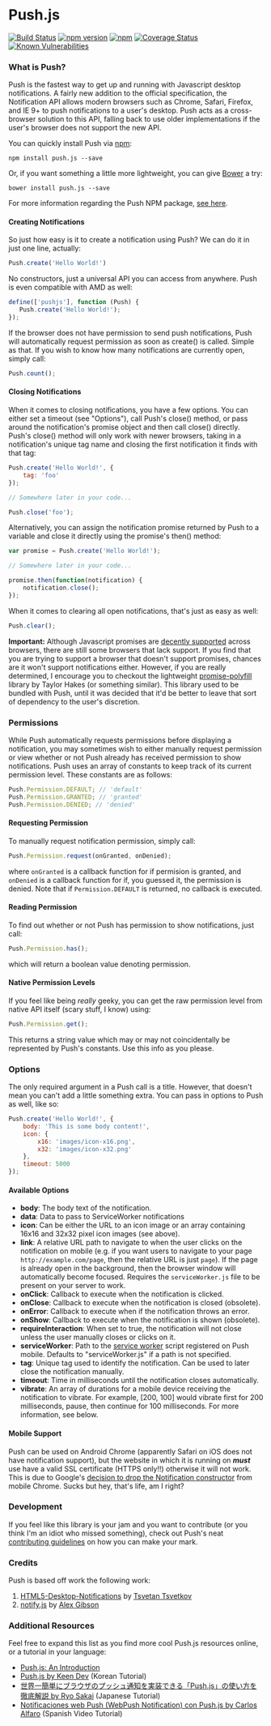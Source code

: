 # Push.js

[![Build Status](https://travis-ci.org/Nickersoft/push.js.svg?branch=master)](https://travis-ci.org/Nickersoft/push.js) [![npm version](https://badge.fury.io/js/push.js.svg)](https://npmjs.com/package/push.js) [![npm](https://img.shields.io/npm/dt/push.js.svg)](https://npmjs.com/package/push.js) [![Coverage Status](https://coveralls.io/repos/github/Nickersoft/push.js/badge.svg?branch=master)](https://coveralls.io/github/Nickersoft/push.js?branch=master) [![Known Vulnerabilities](https://snyk.io/test/github/nickersoft/push.js/badge.svg)](https://snyk.io/test/github/nickersoft/push.js) 

### What is Push? ###

Push is the fastest way to get up and running with Javascript desktop notifications. A fairly new addition to the
official specification, the Notification API allows modern browsers such as Chrome, Safari, Firefox, and IE 9+ to push
notifications to a user's desktop. Push acts as a cross-browser solution to this API, falling back to use  older
implementations if the user's browser does not support the new API.

You can quickly install Push via [npm](http://npmjs.com):

```
npm install push.js --save
```

Or, if you want something a little more lightweight, you can give [Bower](http://bower.io) a try:

```
bower install push.js --save
```

For more information regarding the Push NPM package, [see here](https://www.npmjs.com/package/push.js).

#### Creating Notifications ####
So just how easy is it to create a notification using Push? We can do it in just one line, actually:

```javascript
Push.create('Hello World!')
```

No constructors, just a universal API you can access from anywhere. Push is even compatible with AMD as well:

```javascript
define(['pushjs'], function (Push) {
   Push.create('Hello World!');
});
```

If the browser does not have permission to send push notifications, Push will automatically request permission as soon
as create() is called. Simple as that. If you wish to know how many notifications are currently open, simply call:

```javascript
Push.count();
```

#### Closing Notifications ####
When it comes to closing notifications, you have a few options. You can either set a timeout (see "Options"), call
Push's close() method, or pass around the notification's promise object and then call close() directly. Push's close()
method will only work with newer browsers, taking in a notification's unique tag name and closing the first notification
it finds with that tag:

```javascript
Push.create('Hello World!', {
    tag: 'foo'
});

// Somewhere later in your code...

Push.close('foo');
```

Alternatively, you can assign the notification promise returned by Push to a variable and close it directly using the
promise's then() method:

```javascript
var promise = Push.create('Hello World!');

// Somewhere later in your code...

promise.then(function(notification) {
    notification.close();
});
```

When it comes to clearing all open notifications, that's just as easy as well:

```javascript
Push.clear();
```

**Important:** Although Javascript promises are [decently supported](http://caniuse.com/#search=promises) across
browsers, there are still some browsers that lack support. If you find that you are trying to support a browser that
doesn't support promises, chances are it won't support notifications either. However, if you are really determined, I
encourage you to checkout the lightweight [promise-polyfill](https://github.com/taylorhakes/promise-polyfill) library
by Taylor Hakes (or something similar). This library used to be bundled with Push, until it was decided that it'd be
better to leave that sort of dependency to the user's discretion.

### Permissions ###
While Push automatically requests permissions before displaying a notification, you may sometimes wish to either
manually request permission or view whether or not Push already has received permission to show notifications.
Push uses an array of constants to keep track of its current permission level. These constants are as follows:

```javascript
Push.Permission.DEFAULT; // 'default'
Push.Permission.GRANTED; // 'granted'
Push.Permission.DENIED; // 'denied'
```

#### Requesting Permission ####

To manually request notification permission, simply call:

```javascript
Push.Permission.request(onGranted, onDenied);
```

where `onGranted` is a callback function for if permision is granted, and `onDenied` is a callback function for if, you
guessed it, the permission is denied. Note that if `Permission.DEFAULT` is returned, no callback is executed.

#### Reading Permission ####

To find out whether or not Push has permission to show notifications, just call:

```javascript
Push.Permission.has();
```

which will return a boolean value denoting permission.

#### Native Permission Levels ####

If you feel like being *really* geeky, you can get the raw permission level from native API itself (scary stuff, I know)
using:

```javascript
Push.Permission.get();
```

This returns a string value which may or may not coincidentally be represented by Push's constants. Use this info as you
please.

### Options ###

The only required argument in a Push call is a title. However, that doesn't mean you can't add a little something extra.
You can pass in options to Push as well, like so:

```javascript
Push.create('Hello World!', {
    body: 'This is some body content!',
    icon: {
        x16: 'images/icon-x16.png',
        x32: 'images/icon-x32.png'
    },
    timeout: 5000
});
```

#### Available Options ####

* __body__: The body text of the notification.
* __data__: Data to pass to ServiceWorker notifications
* __icon__: Can be either the URL to an icon image or an array containing 16x16 and 32x32 pixel icon images (see above).
* __link__: A relative URL path to navigate to when the user clicks on the notification on mobile (e.g. if you want users to navigate to your page `http://example.com/page`, then the relative URL is just `page`). If the page is already open in the background, then the browser window will automatically become focused. Requires the `serviceWorker.js` file to be present on your server to work.
* __onClick__: Callback to execute when the notification is clicked.
* __onClose__: Callback to execute when the notification is closed (obsolete).
* __onError__: Callback to execute when if the notification throws an error.
* __onShow__: Callback to execute when the notification is shown (obsolete).
* __requireInteraction__: When set to true, the notification will not close unless the user manually closes or clicks on it.
* __serviceWorker__: Path to the [service worker](https://developers.google.com/web/fundamentals/getting-started/push-notifications/step-03?hl=en) script registered on Push mobile. Defaults to "serviceWorker.js" if a path is not specified.
* __tag__: Unique tag used to identify the notification. Can be used to later close the notification manually.
* __timeout__: Time in milliseconds until the notification closes automatically.
* __vibrate__: An array of durations for a mobile device receiving the notification to vibrate. For example, [200, 100] would vibrate first for 200 milliseconds, pause, then continue for 100 milliseconds. For more information, see below.

#### Mobile Support ####

Push can be used on Android Chrome (apparently Safari on iOS does not have notification support), but the website in
which it is running on ***must*** use have a valid SSL certificate (HTTPS only!!) otherwise it will not work. This is
due to Google's
[decision to drop the Notification constructor](https://groups.google.com/a/chromium.org/forum/#!topic/blink-dev/BygptYClroM)
from mobile Chrome. Sucks but hey, that's life, am I right?

### Development ###

If you feel like this library is your jam and you want to contribute (or you think I'm an idiot who missed something),
check out Push's neat [contributing guidelines](CONTRIBUTING.md) on how you can make your mark.

### Credits ###
Push is based off work the following work:

1. [HTML5-Desktop-Notifications](https://github.com/ttsvetko/HTML5-Desktop-Notifications) by [Tsvetan Tsvetkov](https://github.com/ttsvetko)
2. [notify.js](https://github.com/alexgibson/notify.js) by [Alex Gibson](https://github.com/alexgibson)

### Additional Resources ###
Feel free to expand this list as you find more cool Push.js resources online, or a tutorial in your language:

- [Push.js: An Introduction](https://blog.tylernickerson.com/push-js-an-introduction-49291ac986e8#.t7o5izwi9)
- [Push.js by Keen Dev](https://techstory.shma.so/push-js-897d5d467f94#.3m6cp34ok) (Korean Tutorial)
- [世界一簡単にブラウザのプッシュ通知を実装できる「Push.js」の使い方を徹底解説 by Ryo Sakai](https://ferret-plus.com/6035) (Japanese Tutorial)
- [Notificaciones web Push (WebPush Notification) con Push.js by Carlos Alfaro](https://www.youtube.com/watch?v=s19Mr5AzrmA) (Spanish Video Tutorial)
